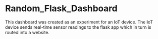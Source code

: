 # Random_Flask_Dashboard
This dashboard was created as an experiment for an IoT device. The IoT device sends real-time sensor readings to the flask app which in turn is routed into a website.   

